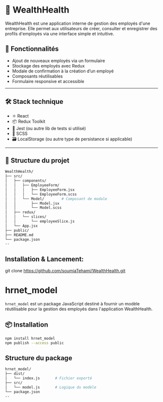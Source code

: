 # 💼 WealthHealth

WealthHealth est une application interne de gestion des employés d'une entreprise. Elle permet aux utilisateurs de créer, consulter et enregistrer des profils d'employés via une interface simple et intuitive.

## 🚀 Fonctionnalités

- Ajout de nouveaux employés via un formulaire
- Stockage des employés avec Redux
- Modale de confirmation à la création d’un employé
- Composants réutilisables
- Formulaire responsive et accessible

---

## 🛠️ Stack technique

- ⚛️ React
- 📦 Redux Toolkit
- 🧪 Jest (ou autre lib de tests si utilisé)
- 🎨 SCSS
- 🗃️ LocalStorage (ou autre type de persistance si applicable)

---


## 🧩 Structure du projet

```bash
WealthHealth/
├── src/
│   ├── components/
│   │   ├── EmployeeForm/
│   │   │   ├── EmployeeForm.jsx
│   │   │   └── EmployeeForm.scss
│   │   └── Model/        # Composant de modale
│   │       ├── Model.jsx
│   │       └── Model.scss
│   ├── redux/
│   │   └── slices/
│   │       └── employeeSlice.js
│   └── App.jsx
├── public/
├── README.md
└── package.json
--
```
## Installation & Lancement:
git clone https://github.com/soumiaTehami/WealthHealth.git

# hrnet_model

`hrnet_model` est un package JavaScript destiné à fournir un modèle réutilisable pour la gestion des employés dans l'application WealthHealth.

## 📦 Installation

```bash
npm install hrnet_model
npm publish --access public

```
## Structure du package

```bash
hrnet_model/
├── dist/
│   └── index.js       # Fichier exporté
├── src/
│   └── model.js       # Logique du modèle
└── package.json
--
```